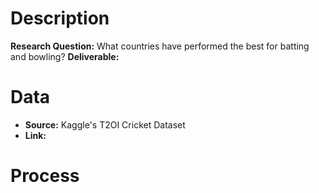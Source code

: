# Description
**Research Question:** What countries have performed the best for batting and bowling?
**Deliverable:** 

# Data
* **Source:** Kaggle's T2OI Cricket Dataset
* **Link:**

# Process
